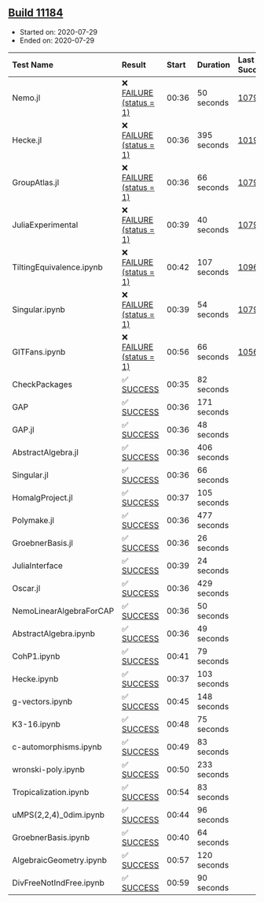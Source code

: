 ## [Build 11184](https://oscarci.mathematik.uni-kl.de/job/oscar/11184/)

* Started on: 2020-07-29
* Ended on: 2020-07-29

| Test Name    | Result | Start | Duration | Last Success | First Failure |
|:-------------|:-------|:------|:---------|:-------------|:--------------|
| Nemo.jl | ❌ [FAILURE (status = 1)](https://oscarci.mathematik.uni-kl.de/job/oscar/11184/artifact/logs/build-11184/Nemo.jl.log) | 00:36 | 50 seconds | [10790](https://oscarci.mathematik.uni-kl.de/job/oscar/10790/) | [10791](https://oscarci.mathematik.uni-kl.de/job/oscar/10791/) |
| Hecke.jl | ❌ [FAILURE (status = 1)](https://oscarci.mathematik.uni-kl.de/job/oscar/11184/artifact/logs/build-11184/Hecke.jl.log) | 00:36 | 395 seconds | [10197](https://oscarci.mathematik.uni-kl.de/job/oscar/10197/) | [10198](https://oscarci.mathematik.uni-kl.de/job/oscar/10198/) |
| GroupAtlas.jl | ❌ [FAILURE (status = 1)](https://oscarci.mathematik.uni-kl.de/job/oscar/11184/artifact/logs/build-11184/GroupAtlas.jl.log) | 00:36 | 66 seconds | [10790](https://oscarci.mathematik.uni-kl.de/job/oscar/10790/) | [10791](https://oscarci.mathematik.uni-kl.de/job/oscar/10791/) |
| JuliaExperimental | ❌ [FAILURE (status = 1)](https://oscarci.mathematik.uni-kl.de/job/oscar/11184/artifact/logs/build-11184/JuliaExperimental.log) | 00:39 | 40 seconds | [10790](https://oscarci.mathematik.uni-kl.de/job/oscar/10790/) | [10791](https://oscarci.mathematik.uni-kl.de/job/oscar/10791/) |
| TiltingEquivalence.ipynb | ❌ [FAILURE (status = 1)](https://oscarci.mathematik.uni-kl.de/job/oscar/11184/artifact/logs/build-11184/TiltingEquivalence.ipynb.log) | 00:42 | 107 seconds | [10962](https://oscarci.mathematik.uni-kl.de/job/oscar/10962/) | [10963](https://oscarci.mathematik.uni-kl.de/job/oscar/10963/) |
| Singular.ipynb | ❌ [FAILURE (status = 1)](https://oscarci.mathematik.uni-kl.de/job/oscar/11184/artifact/logs/build-11184/Singular.ipynb.log) | 00:39 | 54 seconds | [10790](https://oscarci.mathematik.uni-kl.de/job/oscar/10790/) | [10791](https://oscarci.mathematik.uni-kl.de/job/oscar/10791/) |
| GITFans.ipynb | ❌ [FAILURE (status = 1)](https://oscarci.mathematik.uni-kl.de/job/oscar/11184/artifact/logs/build-11184/GITFans.ipynb.log) | 00:56 | 66 seconds | [10566](https://oscarci.mathematik.uni-kl.de/job/oscar/10566/) | [10567](https://oscarci.mathematik.uni-kl.de/job/oscar/10567/) |
| CheckPackages | ✅ [SUCCESS](https://oscarci.mathematik.uni-kl.de/job/oscar/11184/artifact/logs/build-11184/CheckPackages.log) | 00:35 | 82 seconds |  |  |
| GAP | ✅ [SUCCESS](https://oscarci.mathematik.uni-kl.de/job/oscar/11184/artifact/logs/build-11184/GAP.log) | 00:36 | 171 seconds |  |  |
| GAP.jl | ✅ [SUCCESS](https://oscarci.mathematik.uni-kl.de/job/oscar/11184/artifact/logs/build-11184/GAP.jl.log) | 00:36 | 48 seconds |  |  |
| AbstractAlgebra.jl | ✅ [SUCCESS](https://oscarci.mathematik.uni-kl.de/job/oscar/11184/artifact/logs/build-11184/AbstractAlgebra.jl.log) | 00:36 | 406 seconds |  |  |
| Singular.jl | ✅ [SUCCESS](https://oscarci.mathematik.uni-kl.de/job/oscar/11184/artifact/logs/build-11184/Singular.jl.log) | 00:36 | 66 seconds |  |  |
| HomalgProject.jl | ✅ [SUCCESS](https://oscarci.mathematik.uni-kl.de/job/oscar/11184/artifact/logs/build-11184/HomalgProject.jl.log) | 00:37 | 105 seconds |  |  |
| Polymake.jl | ✅ [SUCCESS](https://oscarci.mathematik.uni-kl.de/job/oscar/11184/artifact/logs/build-11184/Polymake.jl.log) | 00:36 | 477 seconds |  |  |
| GroebnerBasis.jl | ✅ [SUCCESS](https://oscarci.mathematik.uni-kl.de/job/oscar/11184/artifact/logs/build-11184/GroebnerBasis.jl.log) | 00:36 | 26 seconds |  |  |
| JuliaInterface | ✅ [SUCCESS](https://oscarci.mathematik.uni-kl.de/job/oscar/11184/artifact/logs/build-11184/JuliaInterface.log) | 00:39 | 24 seconds |  |  |
| Oscar.jl | ✅ [SUCCESS](https://oscarci.mathematik.uni-kl.de/job/oscar/11184/artifact/logs/build-11184/Oscar.jl.log) | 00:36 | 429 seconds |  |  |
| NemoLinearAlgebraForCAP | ✅ [SUCCESS](https://oscarci.mathematik.uni-kl.de/job/oscar/11184/artifact/logs/build-11184/NemoLinearAlgebraForCAP.log) | 00:36 | 50 seconds |  |  |
| AbstractAlgebra.ipynb | ✅ [SUCCESS](https://oscarci.mathematik.uni-kl.de/job/oscar/11184/artifact/logs/build-11184/AbstractAlgebra.ipynb.log) | 00:36 | 49 seconds |  |  |
| CohP1.ipynb | ✅ [SUCCESS](https://oscarci.mathematik.uni-kl.de/job/oscar/11184/artifact/logs/build-11184/CohP1.ipynb.log) | 00:41 | 79 seconds |  |  |
| Hecke.ipynb | ✅ [SUCCESS](https://oscarci.mathematik.uni-kl.de/job/oscar/11184/artifact/logs/build-11184/Hecke.ipynb.log) | 00:37 | 103 seconds |  |  |
| g-vectors.ipynb | ✅ [SUCCESS](https://oscarci.mathematik.uni-kl.de/job/oscar/11184/artifact/logs/build-11184/g-vectors.ipynb.log) | 00:45 | 148 seconds |  |  |
| K3-16.ipynb | ✅ [SUCCESS](https://oscarci.mathematik.uni-kl.de/job/oscar/11184/artifact/logs/build-11184/K3-16.ipynb.log) | 00:48 | 75 seconds |  |  |
| c-automorphisms.ipynb | ✅ [SUCCESS](https://oscarci.mathematik.uni-kl.de/job/oscar/11184/artifact/logs/build-11184/c-automorphisms.ipynb.log) | 00:49 | 83 seconds |  |  |
| wronski-poly.ipynb | ✅ [SUCCESS](https://oscarci.mathematik.uni-kl.de/job/oscar/11184/artifact/logs/build-11184/wronski-poly.ipynb.log) | 00:50 | 233 seconds |  |  |
| Tropicalization.ipynb | ✅ [SUCCESS](https://oscarci.mathematik.uni-kl.de/job/oscar/11184/artifact/logs/build-11184/Tropicalization.ipynb.log) | 00:54 | 83 seconds |  |  |
| uMPS(2,2,4)_0dim.ipynb | ✅ [SUCCESS](https://oscarci.mathematik.uni-kl.de/job/oscar/11184/artifact/logs/build-11184/uMPS-2-2-4-_0dim.ipynb.log) | 00:44 | 96 seconds |  |  |
| GroebnerBasis.ipynb | ✅ [SUCCESS](https://oscarci.mathematik.uni-kl.de/job/oscar/11184/artifact/logs/build-11184/GroebnerBasis.ipynb.log) | 00:40 | 64 seconds |  |  |
| AlgebraicGeometry.ipynb | ✅ [SUCCESS](https://oscarci.mathematik.uni-kl.de/job/oscar/11184/artifact/logs/build-11184/AlgebraicGeometry.ipynb.log) | 00:57 | 120 seconds |  |  |
| DivFreeNotIndFree.ipynb | ✅ [SUCCESS](https://oscarci.mathematik.uni-kl.de/job/oscar/11184/artifact/logs/build-11184/DivFreeNotIndFree.ipynb.log) | 00:59 | 90 seconds |  |  |
